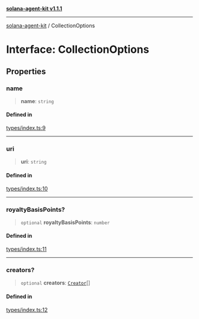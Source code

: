 [**solana-agent-kit v1.1.1**](../README.md)

***

[solana-agent-kit](../README.md) / CollectionOptions

# Interface: CollectionOptions

## Properties

### name

> **name**: `string`

#### Defined in

[types/index.ts:9](https://github.com/scriptscrypt/solana-agent-kit/blob/a820222cbc6538b7b24a8b29ee43679a229c9635/src/types/index.ts#L9)

***

### uri

> **uri**: `string`

#### Defined in

[types/index.ts:10](https://github.com/scriptscrypt/solana-agent-kit/blob/a820222cbc6538b7b24a8b29ee43679a229c9635/src/types/index.ts#L10)

***

### royaltyBasisPoints?

> `optional` **royaltyBasisPoints**: `number`

#### Defined in

[types/index.ts:11](https://github.com/scriptscrypt/solana-agent-kit/blob/a820222cbc6538b7b24a8b29ee43679a229c9635/src/types/index.ts#L11)

***

### creators?

> `optional` **creators**: [`Creator`](Creator.md)[]

#### Defined in

[types/index.ts:12](https://github.com/scriptscrypt/solana-agent-kit/blob/a820222cbc6538b7b24a8b29ee43679a229c9635/src/types/index.ts#L12)
